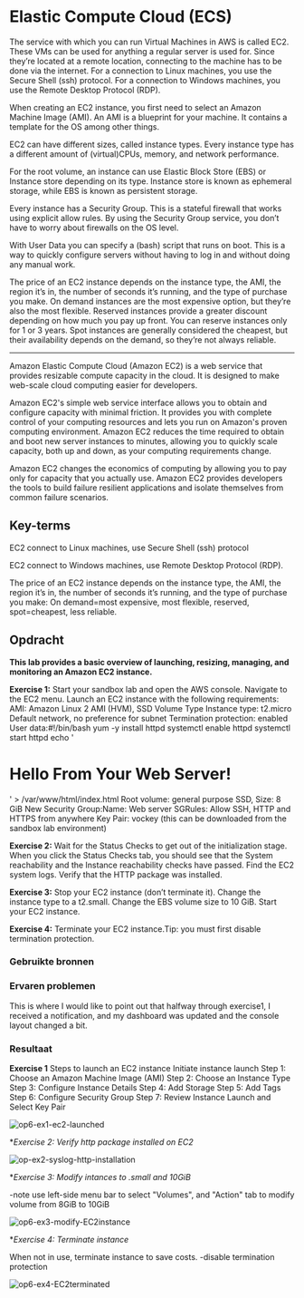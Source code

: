 # Elastic Compute Cloud (ECS)
The service with which you can run Virtual Machines in AWS is called EC2. These VMs can be used for anything a regular server is used for. Since they’re located at a remote location, connecting to the machine has to be done via the internet. For a connection to Linux machines, you use the Secure Shell (ssh) protocol. For a connection to Windows machines, you use the Remote Desktop Protocol (RDP).

When creating an EC2 instance, you first need to select an Amazon Machine Image (AMI). An AMI is a blueprint for your machine. It contains a template for the OS among other things.

EC2 can have different sizes, called instance types. Every instance type has a different amount of (virtual)CPUs, memory, and network performance.

For the root volume, an instance can use Elastic Block Store (EBS) or Instance store depending on its type. Instance store is known as ephemeral storage, while EBS is known as persistent storage.

Every instance has a Security Group. This is a stateful firewall that works using explicit allow rules. By using the Security Group service, you don’t have to worry about firewalls on the OS level.

With User Data you can specify a (bash) script that runs on boot. This is a way to quickly configure servers without having to log in and without doing any manual work.

The price of an EC2 instance depends on the instance type, the AMI, the region it’s in, the number of seconds it’s running, and the type of purchase you make.
On demand instances are the most expensive option, but they’re also the most flexible.
Reserved instances provide a greater discount depending on how much you pay up front. You can reserve instances only for 1 or 3 years.
Spot instances are generally considered the cheapest, but their availability depends on the demand, so they’re not always reliable.

-----
Amazon Elastic Compute Cloud (Amazon EC2) is a web service that provides resizable compute capacity in the cloud. It is designed to make web-scale cloud computing easier for developers.

Amazon EC2's simple web service interface allows you to obtain and configure capacity with minimal friction. It provides you with complete control of your computing resources and lets you run on Amazon's proven computing environment. Amazon EC2 reduces the time required to obtain and boot new server instances to minutes, allowing you to quickly scale capacity, both up and down, as your computing requirements change.

Amazon EC2 changes the economics of computing by allowing you to pay only for capacity that you actually use. Amazon EC2 provides developers the tools to build failure resilient applications and isolate themselves from common failure scenarios.


## Key-terms
EC2 connect to Linux machines, use Secure Shell (ssh) protocol

EC2 connect to Windows machines, use Remote Desktop Protocol (RDP).

The price of an EC2 instance depends on the instance type, the AMI, the region it’s in, the number of seconds it’s running, and the type of purchase you make: On demand=most expensive, most flexible, reserved, spot=cheapest, less reliable.

## Opdracht
**This lab provides a basic overview of launching, resizing, managing, and monitoring an Amazon EC2 instance.**

**Exercise 1:**
Start your sandbox lab and open the AWS console.
Navigate to the EC2 menu.
Launch an EC2 instance with the following requirements:
AMI: Amazon Linux 2 AMI (HVM), SSD Volume Type
Instance type: t2.micro
Default network, no preference for subnet
Termination protection: enabled
User data:#!/bin/bash
 yum -y install httpd
 systemctl enable httpd
 systemctl start httpd
 echo '<html><h1>Hello From Your Web Server!</h1></html>' > /var/www/html/index.html
Root volume: general purpose SSD, Size: 8 GiB
New Security Group:Name: Web server SGRules: Allow SSH, HTTP and HTTPS from anywhere
Key Pair: vockey (this can be downloaded from the sandbox lab environment)

**Exercise 2:**
Wait for the Status Checks to get out of the initialization stage. When you click the Status Checks tab, you should see that the System reachability and the Instance reachability checks have passed.
Find the EC2 system logs. Verify that the HTTP package was installed.

**Exercise 3:**
Stop your EC2 instance (don’t terminate it).
Change the instance type to a t2.small.
Change the EBS volume size to 10 GiB.
Start your EC2 instance.

**Exercise 4:**
Terminate your EC2 instance.Tip: you must first disable termination protection.

### Gebruikte bronnen


### Ervaren problemen
This is where I would like to point out that halfway through exercise1, I received a notification, and my dashboard was updated and the console layout changed a bit.

### Resultaat

**Exercise 1**
Steps to launch an EC2 instance
Initiate instance launch
Step 1: Choose an Amazon Machine Image (AMI)
Step 2: Choose an Instance Type
Step 3: Configure Instance Details
Step 4: Add Storage
Step 5: Add Tags
Step 6: Configure Security Group
Step 7: Review Instance Launch and Select Key Pair

![op6-ex1-ec2-launched](https://user-images.githubusercontent.com/4924632/146362189-27f80138-e8fd-452d-8878-92d219f4558d.png)

**Exercise 2: Verify http package installed on EC2*

![op-ex2-syslog-http-installation](https://user-images.githubusercontent.com/4924632/146363440-2898dcd1-9aa6-4721-bb24-91abd91f7ad2.png)

**Exercise 3: Modify intances to .small and 10GiB*

-note use left-side menu bar to select "Volumes", and "Action" tab to modify volume from 8GiB to 10GiB

![op6-ex3-modify-EC2instance](https://user-images.githubusercontent.com/4924632/146366656-888b572d-d7e3-4313-b80f-028e964e231f.png)

**Exercise 4: Terminate instance*

When not in use, terminate instance to save costs.
-disable termination protection 

![op6-ex4-EC2terminated](https://user-images.githubusercontent.com/4924632/146367981-7acf6423-e2ac-4be7-8162-42bc732d09c2.png)

